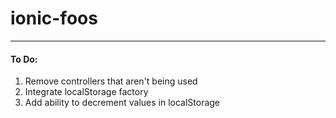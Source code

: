 # ionic-foos
---

#### To Do:

1. Remove controllers that aren't being used
2. Integrate localStorage factory
3. Add ability to decrement values in localStorage
